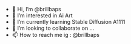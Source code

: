 - 👋 Hi, I’m @brillbaps
- 👀 I’m interested in Ai Art
- 🌱 I’m currently learning Stable Diffusion A1111
- 💞️ I’m looking to collaborate on ...
- 📫 How to reach me ig : @brillbaps

<!---
brillbaps/brillbaps is a ✨ special ✨ repository because its `README.md` (this file) appears on your GitHub profile.
You can click the Preview link to take a look at your changes.
--->
